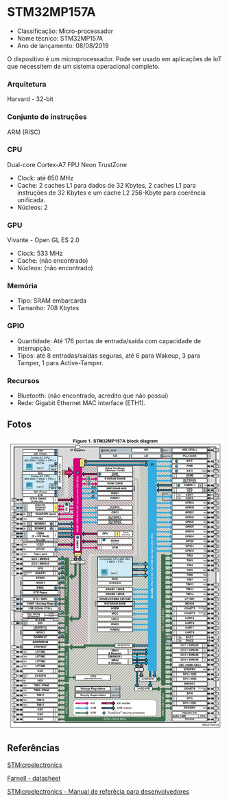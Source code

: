 # STM32MP157A

- Classificação: Micro-processador
- Nome técnico: STM32MP157A
- Ano de lançamento: 08/08/2019

O dispositivo é um microprocessador. Pode ser usado em aplicações de IoT que necessitem de um sistema operacional completo.

### Arquitetura
Harvard - 32-bit

### Conjunto de instruções
ARM (RISC)

### CPU
Dual-core Cortex-A7 FPU Neon TrustZone

- Clock: até 650 MHz
- Cache: 2 caches L1 para dados de 32 Kbytes, 2 caches L1 para instruções de 32 Kbytes e um cache L2 256-Kbyte para coerência unificada.
- Núcleos: 2

### GPU
Vivante - Open GL ES 2.0
- Clock: 533 MHz
- Cache: (não encontrado)
- Núcleos: (não encontrado)

### Memória

- Tipo: SRAM embarcarda
- Tamanho: 708 Kbytes 

### GPIO

- Quantidade: Até 176 portas de entrada/saída com capacidade de interrupção.
- Tipos: até 8 entradas/saídas seguras, até 6 para Wakeup, 3 para Tamper, 1 para Active-Tamper.

### Recursos

- Bluetooth: (não encontrado, acredito que não possui)
- Rede: Gigabit Ethernet MAC interface (ETH1).

## Fotos

![STM32MP157A](imgs/STM32MP157A.png)

## Referências

[STMicroelectronics](https://www.st.com/en/microcontrollers-microprocessors/stm32mp157.html#)

[Farnell - datasheet](http://www.farnell.com/datasheets/2785304.pdf)

[STMicroelectronics - Manual de referêcia para desenvolvedores](https://www.st.com/resource/en/reference_manual/DM00327659.pdf)
